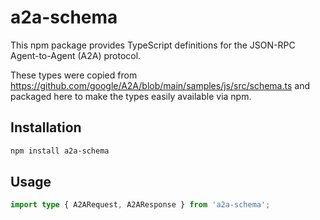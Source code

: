 # a2a-schema

This npm package provides TypeScript definitions for the JSON-RPC Agent-to-Agent (A2A) protocol.

These types were copied from https://github.com/google/A2A/blob/main/samples/js/src/schema.ts and packaged here to make the types easily available via npm.

## Installation

```bash
npm install a2a-schema
```

## Usage

```ts
import type { A2ARequest, A2AResponse } from 'a2a-schema';
``` 